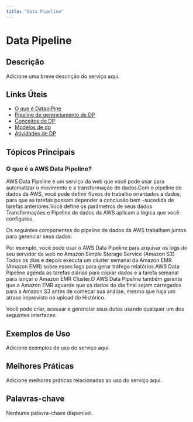 ```yaml
---
title: "Data Pipeline"
---
```


# Data Pipeline

## Descrição

Adicione uma breve descrição do serviço aqui.

## Links Úteis

- [O que é DatapiPine](https://docs.aws.amazon.com/datapipeline/latest/DeveloperGuide/what-is-datapipeline.html)
- [Pipeline de gerenciamento de DP](https://docs.aws.amazon.com/datapipeline/latest/DeveloperGuide/dp-managing-pipeline.html)
- [Conceitos de DP](https://docs.aws.amazon.com/datapipeline/latest/DeveloperGuide/dp-concepts.html)
- [Modelos de dp](https://docs.aws.amazon.com/datapipeline/latest/DeveloperGuide/dp-templates.html)
- [Atividades de DP](https://docs.aws.amazon.com/datapipeline/latest/DeveloperGuide/dp-activities.html)

## Tópicos Principais

### O que é a AWS Data Pipeline?

AWS Data Pipeline é um serviço da web que você pode usar para automatizar o movimento e a transformação de
dados.Com o pipeline de dados da AWS, você pode definir fluxos de trabalho orientados a dados, para que as tarefas possam depender
a conclusão bem -sucedida de tarefas anteriores.Você define os parâmetros de seus dados
Transformações e Pipeline de dados da AWS aplicam a lógica que você configurou.

Os seguintes componentes do pipeline de dados da AWS trabalham juntos para gerenciar seus dados:

Por exemplo, você pode usar o AWS Data Pipeline para arquivar os logs do seu servidor da web no Amazon Simple Storage Service (Amazon S3)
Todos os dias e depois executa um cluster semanal da Amazon EMR (Amazon EMR) sobre esses logs para gerar tráfego
relatórios.AWS Data Pipeline agenda as tarefas diárias para copiar dados e a tarefa semanal para lançar o
Amazon EMR Cluster.O AWS Data Pipeline também garante que a Amazon EMR aguarde que os dados do dia final sejam carregados
para a Amazon S3 antes de começar sua análise, mesmo que haja um atraso imprevisto no upload do
Histórico.

Você pode criar, acessar e gerenciar seus dutos usando qualquer um dos seguintes
interfaces:

## Exemplos de Uso

Adicione exemplos de uso do serviço aqui.

## Melhores Práticas

Adicione melhores práticas relacionadas ao uso do serviço aqui.

## Palavras-chave

Nenhuma palavra-chave disponível.
